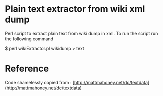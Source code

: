 # Plain text extractor from wiki xml dump

Perl script to extract plain text from wiki dump in xml. To run the script run the following command

\$ perl wikiExtractor.pl wikidump > text

# Reference

Code shamelessly copied from :
[http://mattmahoney.net/dc/textdata](http://mattmahoney.net/dc/textdata)
